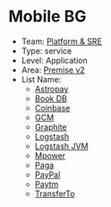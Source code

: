 # Mobile BG
* Team: [Platform & SRE](../teams/platform.md)
* Type: service
* Level: Application
* Area: [Premise v2](../areas/v2.png)
* List Name:
  * [Astropay](astropay.md)
  * [Book DB](book.md)
  * [Coinbase](coinbase.md)
  * [GCM](gcm.md)
  * [Graphite](graphite.md)
  * [Logstash](logstash.md)
  * [Logstash JVM](logstash-jvm.md)
  * [Mpower](mpower.md)
  * [Paga](paga.md)
  * [PayPal](paypal.md)
  * [Paytm](paytm.md)
  * [TransferTo](transferto.md)

